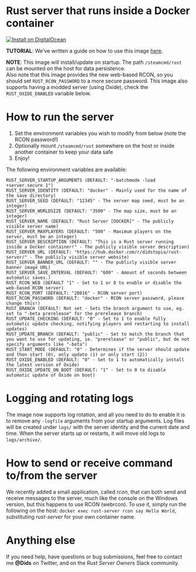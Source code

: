 # Rust server that runs inside a Docker container

[![Install on DigitalOcean](http://installer.71m.us/button.svg)](http://installer.71m.us/install?url=https://github.com/didstopia/rust-server)

**TUTORIAL**: We've written a guide on how to use this image [here](http://rust.didscraft.com/rust-server-on-linux-using-docker/).

**NOTE**: This image will install/update on startup. The path ```/steamcmd/rust``` can be mounted on the host for data persistence.  
Also note that this image provides the new web-based RCON, so you should set ```RUST_RCON_PASSWORD``` to a more secure password.
This image also supports having a modded server (using Oxide), check the ```RUST_OXIDE_ENABLED``` variable below.

# How to run the server
1. Set the environment variables you wish to modify from below (note the RCON password!)
2. Optionally mount ```/steamcmd/rust``` somewhere on the host or inside another container to keep your data safe
3. Enjoy!

The following environment variables are available:
```
RUST_SERVER_STARTUP_ARGUMENTS (DEFAULT: "-batchmode -load +server.secure 1")
RUST_SERVER_IDENTITY (DEFAULT: "docker" - Mainly used for the name of the save directory)
RUST_SERVER_SEED (DEFAULT: "12345" - The server map seed, must be an integer)
RUST_SERVER_WORLDSIZE (DEFAULT: "3500" - The map size, must be an integer)
RUST_SERVER_NAME (DEFAULT: "Rust Server [DOCKER]" - The publicly visible server name)
RUST_SERVER_MAXPLAYERS (DEFAULT: "500" - Maximum players on the server, must be an integer)
RUST_SERVER_DESCRIPTION (DEFAULT: "This is a Rust server running inside a Docker container!" - The publicly visible server description)
RUST_SERVER_URL (DEFAULT: "https://hub.docker.com/r/didstopia/rust-server/" - The publicly visible server website)
RUST_SERVER_BANNER_URL (DEFAULT: "" - The publicly visible server banner image URL)
RUST_SERVER_SAVE_INTERVAL (DEFAULT: "600" - Amount of seconds between automatic saves.)
RUST_RCON_WEB (DEFAULT "1" - Set to 1 or 0 to enable or disable the web-based RCON server)
RUST_RCON_PORT (DEFAULT: "28016" - RCON server port)
RUST_RCON_PASSWORD (DEFAULT: "docker" - RCON server password, please change this!)
RUST_BRANCH (DEFAULT: Not set - Sets the branch argument to use, eg. set to "-beta prerelease" for the prerelease branch)
RUST_UPDATE_CHECKING (DEFAULT: "0" - Set to 1 to enable fully automatic update checking, notifying players and restarting to install updates)
RUST_UPDATE_BRANCH (DEFAULT: "public" - Set to match the branch that you want to use for updating, ie. "prerelease" or "public", but do not specify arguments like "-beta")
RUST_START_MODE (DEFAULT: "0" - Determines if the server should update and then start (0), only update (1) or only start (2))
RUST_OXIDE_ENABLED (DEFAULT: "0" - Set to 1 to automatically install the latest version of Oxide)
RUST_OXIDE_UPDATE_ON_BOOT (DEFAULT: "1" - Set to 0 to disable automatic update of Oxide on boot)
```

# Logging and rotating logs

The image now supports log rotation, and all you need to do to enable it is to remove any `-logfile` arguments from your startup arguments.
Log files will be created under `logs/` with the server identity and the current date and time.
When the server starts up or restarts, it will move old logs to `logs/archive/`.

# How to send or receive command to/from the server

We recently added a small application, called *rcon*, that can both send and receive messages to the server, much like the console on the Windows version, but this happens to use RCON (webrcon).
To use it, simply run the following on the host: `docker exec rust-server rcon say Hello World`, substituting *rust-server* for your own container name.

# Anything else

If you need help, have questions or bug submissions, feel free to contact me **@Dids** on Twitter, and on the *Rust Server Owners* Slack community.
